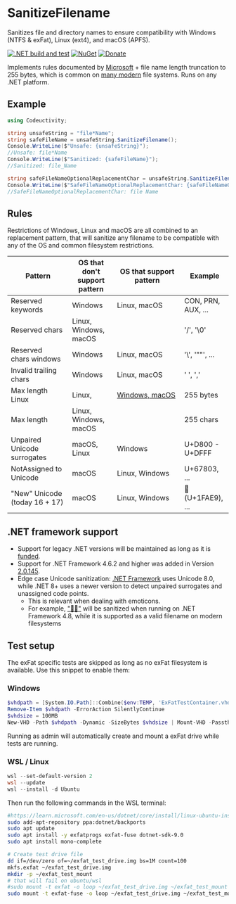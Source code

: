 # SanitizeFilename

Sanitizes file and directory names to ensure compatibility with Windows (NTFS & exFat), Linux (ext4), and macOS (APFS).

[![.NET build and test](https://github.com/Codeuctivity/SanitizeFilename/actions/workflows/dotnet.yml/badge.svg)](https://github.com/Codeuctivity/SanitizeFilename/actions/workflows/dotnet.yml) [![NuGet](https://img.shields.io/nuget/v/Codeuctivity.SanitizeFilename.svg)](https://www.nuget.org/packages/Codeuctivity.SanitizeFilename/) [![Donate](https://img.shields.io/static/v1?label=Paypal&message=Donate&color=informational)](https://www.paypal.com/donate?hosted_button_id=7M7UFMMRTS7UE)

Implements rules documented by [Microsoft](https://docs.microsoft.com/en-us/windows/win32/fileio/naming-a-file#naming-conventions) + file name length truncation to 255 bytes, which is common on [many modern](https://en.wikipedia.org/wiki/Comparison_of_file_systems) file systems. Runs on any .NET platform.

## Example

```csharp
using Codeuctivity;

string unsafeString = "file*Name";
string safeFileName = unsafeString.SanitizeFilename();
Console.WriteLine($"Unsafe: {unsafeString}");
//Unsafe: file*Name
Console.WriteLine($"Sanitized: {safeFileName}");
//Sanitized: file_Name

string safeFileNameOptionalReplacementChar = unsafeString.SanitizeFilename(' ');
Console.WriteLine($"SafeFileNameOptionalReplacementChar: {safeFileNameOptionalReplacementChar}");
//SafeFileNameOptionalReplacementChar: file Name
```

## Rules

Restrictions of Windows, Linux and macOS are all combined to an replacement pattern, that will sanitize any filename to be compatible with any of the OS and common filesystem restrictions.

| Pattern                       | OS that don't support pattern | OS that support pattern | Example            |
| ----------------------------- | ----------------------------- | ----------------------- | ------------------ |
| Reserved keywords             | Windows                       | Linux, macOS             | CON, PRN, AUX, ... |
| Reserved chars                | Linux, Windows, macOS           |                         | '/', '\0'          |
| Reserved chars windows       | Windows                       | Linux, macOS             | '\\\', '""', ...   |
| Invalid trailing chars        | Windows                       | Linux, macOS             | ' ', ','           |
| Max length Linux              | Linux,                        | [Windows, macOS](https://github.com/Codeuctivity/SanitizeFilename/blob/387103492098cd9cef0f8596a96dc6c2dfe2eba3/SanitizeFilenameTests/FilenameTests/LinuxSpecificTests.cs#L20)          | 255 bytes          |
| Max length                    | Linux, Windows, macOS           |                         | 255 chars          |
| Unpaired Unicode surrogates   | macOS, Linux                    | Windows                 | U+D800 - U+DFFF    |
| NotAssigned to Unicode        | macOS                           | Linux, Windows          | U+67803, ...       |
| "New" Unicode (today 16 + 17) | macOS                           | Linux, Windows          | 🫩 (U+1FAE9), ...  |

## .NET framework support

- Support for legacy .NET versions will be maintained as long as it is [funded](https://github.com/sponsors/Codeuctivity).
- Support for .NET Framework 4.6.2 and higher was added in Version [2.0.145](https://www.nuget.org/packages/Codeuctivity.SanitizeFilename/2.0.145).
- Edge case Unicode sanitization: [.NET Framework](https://learn.microsoft.com/en-us/dotnet/framework/whats-new/#character-categories) uses Unicode 8.0, while .NET 8+ uses a newer version to detect unpaired surrogates and unassigned code points.
  - This is relevant when dealing with emoticons.
  - For example, [&#34;💏🏻&#34;](https://emojipedia.org/kiss-light-skin-tone) will be sanitized when running on .NET Framework 4.8, while it is supported as a valid filename on modern filesystems

## Test setup

The exFat specific tests are skipped as long as no exFat filesystem is available. Use this snippet to enable them:

### Windows

```powershell
$vhdpath = [System.IO.Path]::Combine($env:TEMP, 'ExFatTestContainer.vhd')
Remove-Item $vhdpath -ErrorAction SilentlyContinue
$vhdsize = 100MB
New-VHD -Path $vhdpath -Dynamic -SizeBytes $vhdsize | Mount-VHD -Passthru |Initialize-Disk -Passthru |New-Partition -AssignDriveLetter -UseMaximumSize |Format-Volume -FileSystem 'exFAT' -Confirm:$false  -NewFileSystemLabel '{exfatLabel}' -Force|Out-Null
```

Running as admin will automatically create and mount a exFat drive while tests are running.

### WSL / Linux

```powershell
wsl --set-default-version 2
wsl --update
wsl --install -d Ubuntu
```

Then run the following commands in the WSL terminal:
```bash
#https://learn.microsoft.com/en-us/dotnet/core/install/linux-ubuntu-install?tabs=dotnet9&pivots=os-linux-ubuntu-2404
sudo add-apt-repository ppa:dotnet/backports
sudo apt update
sudo apt install -y exfatprogs exfat-fuse dotnet-sdk-9.0
sudo apt install mono-complete

# Create test drive file
dd if=/dev/zero of=~/exfat_test_drive.img bs=1M count=100
mkfs.exfat ~/exfat_test_drive.img
mkdir -p ~/exfat_test_mount
# that will fail on ubuntu/wsl
#sudo mount -t exfat -o loop ~/exfat_test_drive.img ~/exfat_test_mount
sudo mount -t exfat-fuse -o loop ~/exfat_test_drive.img ~/exfat_test_mount
```